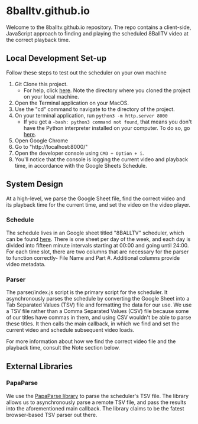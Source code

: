 # 8balltv.github.io
Welcome to the 8balltv.github.io repository. The repo contains a
client-side, JavaScript approach to finding and playing the scheduled
8BallTV video at the correct playback time.

## Local Development Set-up
Follow these steps to test out the scheduler on your own machine
1. Git Clone this project.
   * For help, click [here](https://help.github.com/articles/cloning-a-repository/).
	   Note the directory where you cloned the project on your local machine.
2. Open the Terminal application on your MacOS.
3. Use the "cd" command to navigate to the directory of the project.
4. On your terminal application, run `python3 -m http.server 8000`
	 * If you get a `-bash: python3 command not found`, that means
	   you don't have the Python interpreter installed on your computer.
	   To do so, go [here](https://www.python.org/downloads/).
5. Open Google Chrome
6. Go to "http://localhost:8000/"
7. Open the developer console using `CMD + Option + i`.
8. You'll notice that the console is logging the current video and playback
	 time, in accordance with the Google Sheets Schedule.


## System Design
At a high-level, we parse the Google Sheet file, find the correct video
and its playback time for the current time, and set the video on the
video player.

### Schedule
The schedule lives in an Google sheet titled "8BALLTV"
scheduler, which can be found [here](https://docs.google.com/spreadsheets/d/1mFq_t7V6XY60zDM9IT-wQ2hBTGN8pjjs1zKvj7TG79w/edit?usp=sharing). There is one sheet per day of
the week, and each day is divided into fifteen minute intervals starting
at 00:00 and going until 24:00. For each time slot, there are two
columns that are necessary for the parser to function correctly- File
Name and Part #. Additional columns provide video metadata.

### Parser
The parser/index.js script is the primary script for the scheduler. It asynchronously
parses the schedule by converting the Google Sheet into a Tab Separated Values (TSV)
file and formatting the data for our use. We use a TSV file rather
than a Comma Separated Values (CSV) file because some of our titles have commas in them, and
using CSV wouldn't be able to parse these titles. It then calls the main callback, in which we find
 and set the current video and schedule subsequent video loads.

For more information about how we find the correct video file and the
playback time, consult the Note section below.

## External Libraries

### PapaParse
We use the [PapaParse library](https://www.papaparse.com/) to parse
the scheduler's TSV file. The library allows us to asynchronously
parse a remote TSV file, and pass the results into the aforementioned
main callback. The library claims to be the fatest browser-based TSV parser out there.
